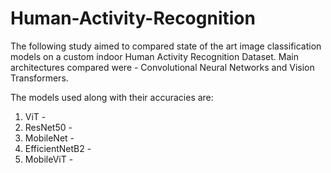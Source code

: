 # Human-Activity-Recognition

The following study aimed to compared state of the art image classification models on a custom indoor Human Activity Recognition Dataset. Main architectures compared were - Convolutional Neural Networks and Vision Transformers.

The models used along with their accuracies are:
1. ViT -
2. ResNet50 -
3. MobileNet -
4. EfficientNetB2 -
5. MobileViT - 
